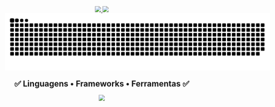 <div align="center">
  <a href="https://github.com/CleitonQ">
    <img height="180em" src="https://github-readme-stats.vercel.app/api?username=CleitonQ&show_icons=true&theme=react&include_all_commits=true&count_private=true"/>
    <img height="180em" src="https://github-readme-stats.vercel.app/api/top-langs/?username=CleitonQ&layout=compact&langs_count=7&theme=react" />
  </a>

  <br/>

  <picture>
    <source media="(prefers-color-scheme: dark)" srcset="https://github.com/CleitonQ/CleitonQ/blob/output/github-contribution-grid-snake-dark.svg?raw=true" />
    <source media="(prefers-color-scheme: light)" srcset="https://github.com/CleitonQ/CleitonQ/blob/output/github-contribution-grid-snake.svg?raw=true" />
    <img alt="github contribution grid snake animation" src="https://github.com/CleitonQ/CleitonQ/blob/output/github-contribution-grid-snake.svg?raw=true" style="max-width: 700px; margin-left: -4px;" />
  </picture>

  <div style="margin-top: -10px;">
    <h2>✅ Linguagens • Frameworks • Ferramentas ✅</h2>
    <img src="https://skillicons.dev/icons?i=html,css,javascript,vscode,github,figma,git,typescript,vue,react" />
  </div>
</div>


